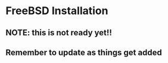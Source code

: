 # FreeBSD Installation

## NOTE: this is not ready yet!!
## Remember to update as things get added


